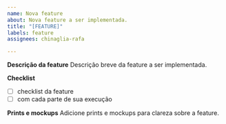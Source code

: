 ```yaml
---
name: Nova feature
about: Nova feature a ser implementada.
title: "[FEATURE]"
labels: feature
assignees: chinaglia-rafa

---
```


**Descrição da feature**
Descrição breve da feature a ser implementada.

**Checklist**
- [ ] checklist da feature
- [ ] com cada parte de sua execução

**Prints e mockups**
Adicione prints e mockups para clareza sobre a feature.
